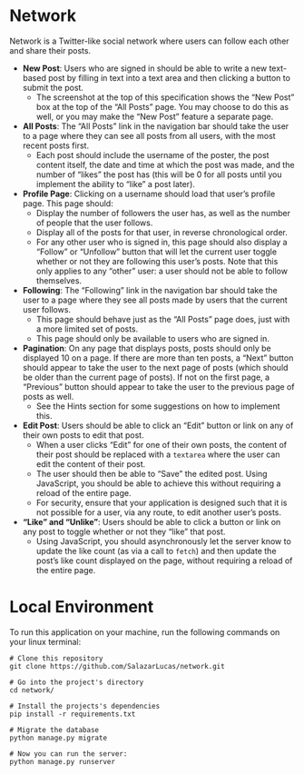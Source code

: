 # Network
Network is a Twitter-like social network where users can follow each other and share their posts.

- **New Post**: Users who are signed in should be able to write a new text-based post by filling in text into a text area and then clicking a button to submit the post.
    - The screenshot at the top of this specification shows the “New Post” box at the top of the “All Posts” page. You may choose to do this as well, or you may make the “New Post” feature a separate page.
- **All Posts**: The “All Posts” link in the navigation bar should take the user to a page where they can see all posts from all users, with the most recent posts first.
    - Each post should include the username of the poster, the post content itself, the date and time at which the post was made, and the number of “likes” the post has (this will be 0 for all posts until you implement the ability to “like” a post later).
- **Profile Page**: Clicking on a username should load that user’s profile page. This page should:
    - Display the number of followers the user has, as well as the number of people that the user follows.
    - Display all of the posts for that user, in reverse chronological order.
    - For any other user who is signed in, this page should also display a “Follow” or “Unfollow” button that will let the current user toggle whether or not they are following this user’s posts. Note that this only applies to any “other” user: a user should not be able to follow themselves.
- **Following**: The “Following” link in the navigation bar should take the user to a page where they see all posts made by users that the current user follows.
    - This page should behave just as the “All Posts” page does, just with a more limited set of posts.
    - This page should only be available to users who are signed in.
- **Pagination**: On any page that displays posts, posts should only be displayed 10 on a page. If there are more than ten posts, a “Next” button should appear to take the user to the next page of posts (which should be older than the current page of posts). If not on the first page, a “Previous” button should appear to take the user to the previous page of posts as well.
    - See the Hints section for some suggestions on how to implement this.
- **Edit Post**: Users should be able to click an “Edit” button or link on any of their own posts to edit that post.
    - When a user clicks “Edit” for one of their own posts, the content of their post should be replaced with a ```textarea``` where the user can edit the content of their post.
    - The user should then be able to “Save” the edited post. Using JavaScript, you should be able to achieve this without requiring a reload of the entire page.
    - For security, ensure that your application is designed such that it is not possible for a user, via any route, to edit another user’s posts.
- **“Like” and “Unlike”**: Users should be able to click a button or link on any post to toggle whether or not they “like” that post.
    - Using JavaScript, you should asynchronously let the server know to update the like count (as via a call to ```fetch```) and then update the post’s like count displayed on the page, without requiring a reload of the entire page.

# Local Environment

To run this application on your machine, run the following commands on your linux terminal:

```
# Clone this repository
git clone https://github.com/SalazarLucas/network.git

# Go into the project's directory
cd network/

# Install the projects's dependencies
pip install -r requirements.txt

# Migrate the database
python manage.py migrate

# Now you can run the server:
python manage.py runserver
```
